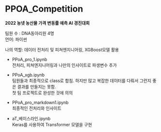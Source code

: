 # PPOA_Competition

**2022 농넷 농산물 가격 변동률 예측 AI 경진대회**

팀원 수 : DNA동아리원 4명  
언어: 파이썬

나의 역할: 데이터 전처리 및 피쳐엔지니어링, XGBoost모델 활용

- PPoA_pro_1.ipynb  
전처리, 피쳐엔지니어링과 나만의 인사이트로 파생변수 추가

- PPoA_xgb.ipynb  
팀원들과 최종적으로 class로 합침. 하지만 많고 복잡한 데이터를 다뤄서 그런지 좋은 결과를 만들지는 못함.  
첫 팀 프로젝트로 완성한 것에 의의

- PPoA_pro_markdown1.ipynb  
최종적인 전처리와 인사이트

- aT_베이스라인.ipynb  
Keras를 사용하여 Transformer 모델을 구현
